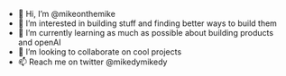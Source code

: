 - 👋 Hi, I’m @mikeonthemike
- 👀 I’m interested in building stuff and finding better ways to build them
- 🌱 I’m currently learning as much as possible about building products and openAI
- 💞️ I’m looking to collaborate on cool projects
- 📫 Reach me on twitter @mikedymikedy

<!---
mikeonthemike/mikeonthemike is a ✨ special ✨ repository because its `README.md` (this file) appears on your GitHub profile.
You can click the Preview link to take a look at your changes.
--->
